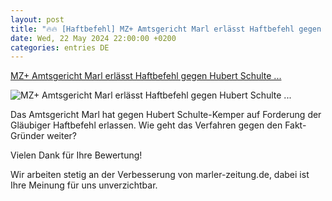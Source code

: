 ```yaml
---
layout: post
title: "🔥🔥 [Haftbefehl] MZ+ Amtsgericht Marl erlässt Haftbefehl gegen Hubert Schulte ..."
date: Wed, 22 May 2024 22:00:00 +0200
categories: entries DE
---
```

[MZ+ Amtsgericht Marl erlässt Haftbefehl gegen Hubert Schulte ...](https://www.marler-zeitung.de/marl/haftbefehl-hubert-schulte-kemper-fakt-ag-amstgericht-marl-insolvenz-glaeubiger-vermoegensauskunft-w883598-9000649891/)

![MZ+ Amtsgericht Marl erlässt Haftbefehl gegen Hubert Schulte ...](https://www.marler-zeitung.de/wp-content/uploads/2023/08/22/15/630_0900_3141456_IMG_0989_1_-1648x824.jpg)

Das Amtsgericht Marl hat gegen Hubert Schulte-Kemper auf Forderung der Gläubiger Haftbefehl erlassen. Wie geht das Verfahren gegen den Fakt-Gründer weiter?

Vielen Dank für Ihre Bewertung!

Wir arbeiten stetig an der Verbesserung von marler-zeitung.de, dabei ist Ihre Meinung für uns unverzichtbar.

